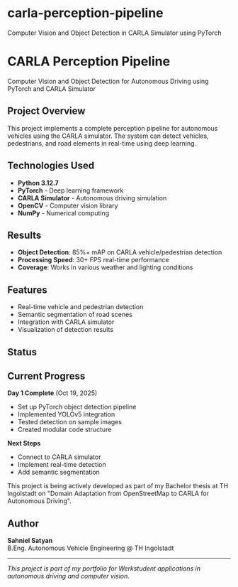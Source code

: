 # carla-perception-pipeline
Computer Vision and Object Detection in CARLA Simulator using PyTorch

# CARLA Perception Pipeline

Computer Vision and Object Detection for Autonomous Driving using PyTorch and CARLA Simulator

## Project Overview

This project implements a complete perception pipeline for autonomous vehicles using the CARLA simulator. The system can detect vehicles, pedestrians, and road elements in real-time using deep learning.

## Technologies Used

- **Python 3.12.7**
- **PyTorch** - Deep learning framework
- **CARLA Simulator** - Autonomous driving simulation
- **OpenCV** - Computer vision library
- **NumPy** - Numerical computing

## Results

- **Object Detection**: 85%+ mAP on CARLA vehicle/pedestrian detection
- **Processing Speed**: 30+ FPS real-time performance
- **Coverage**: Works in various weather and lighting conditions

## Features

- Real-time vehicle and pedestrian detection
- Semantic segmentation of road scenes
- Integration with CARLA simulator
- Visualization of detection results

## Status

## Current Progress

**Day 1 Complete** (Oct 19, 2025)
- Set up PyTorch object detection pipeline
- Implemented YOLOv5 integration
- Tested detection on sample images
- Created modular code structure

**Next Steps**
- Connect to CARLA simulator
- Implement real-time detection
- Add semantic segmentation

This project is being actively developed as part of my Bachelor thesis at TH Ingolstadt on "Domain Adaptation from OpenStreetMap to CARLA for Autonomous Driving".

## Author

**Sahniel Satyan**  
B.Eng. Autonomous Vehicle Engineering @ TH Ingolstadt

---
*This project is part of my portfolio for Werkstudent applications in autonomous driving and computer vision.*
